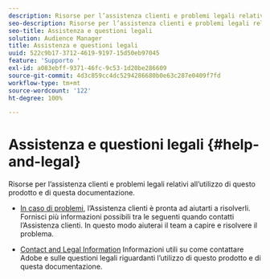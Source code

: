 ```yaml
---
description: Risorse per l’assistenza clienti e problemi legali relativi all’utilizzo di questo prodotto e di questa documentazione.
seo-description: Risorse per l’assistenza clienti e problemi legali relativi all’utilizzo di questo prodotto e di questa documentazione.
seo-title: Assistenza e questioni legali
solution: Audience Manager
title: Assistenza e questioni legali
uuid: 522c9b17-3712-4619-9197-15d50eb97045
feature: 'Supporto '
exl-id: a083ebff-9371-46fc-9c53-1d20be286609
source-git-commit: 4d3c859cc4dc5294286680b0e63c287e0409f7fd
workflow-type: tm+mt
source-wordcount: '122'
ht-degree: 100%

---
```


# Assistenza e questioni legali {#help-and-legal}

Risorse per l’assistenza clienti e problemi legali relativi all’utilizzo di questo prodotto e di questa documentazione.

* [In caso di problemi](/help/using/help-legal/help-problem.md), l’Assistenza clienti è pronta ad aiutarti a risolverli. Fornisci più informazioni possibili tra le seguenti quando contatti l’Assistenza clienti. In questo modo aiuterai il team a capire e risolvere il problema.


* [Contact and Legal Information](/help/using/help-legal/help-legal-contact.md)
Informazioni utili su come contattare Adobe e sulle questioni legali riguardanti l’utilizzo di questo prodotto e di questa documentazione.
